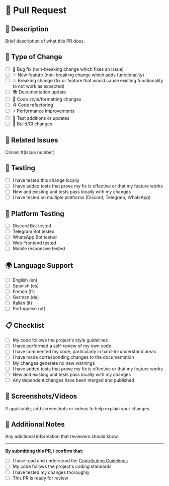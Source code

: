 # 🚀 Pull Request

## 📝 Description
Brief description of what this PR does.

## 🎯 Type of Change
- [ ] 🐛 Bug fix (non-breaking change which fixes an issue)
- [ ] ✨ New feature (non-breaking change which adds functionality)
- [ ] 💥 Breaking change (fix or feature that would cause existing functionality to not work as expected)
- [ ] 📚 Documentation update
- [ ] 🎨 Code style/formatting changes
- [ ] ♻️ Code refactoring
- [ ] ⚡ Performance improvements
- [ ] 🧪 Test additions or updates
- [ ] 🔧 Build/CI changes

## 🔗 Related Issues
Closes #(issue number)

## 🧪 Testing
- [ ] I have tested this change locally
- [ ] I have added tests that prove my fix is effective or that my feature works
- [ ] New and existing unit tests pass locally with my changes
- [ ] I have tested on multiple platforms (Discord, Telegram, WhatsApp)

## 📱 Platform Testing
- [ ] Discord Bot tested
- [ ] Telegram Bot tested  
- [ ] WhatsApp Bot tested
- [ ] Web Frontend tested
- [ ] Mobile responsive tested

## 🌍 Language Support
- [ ] English (en)
- [ ] Spanish (es)
- [ ] French (fr)
- [ ] German (de)
- [ ] Italian (it)
- [ ] Portuguese (pt)

## 📋 Checklist
- [ ] My code follows the project's style guidelines
- [ ] I have performed a self-review of my own code
- [ ] I have commented my code, particularly in hard-to-understand areas
- [ ] I have made corresponding changes to the documentation
- [ ] My changes generate no new warnings
- [ ] I have added tests that prove my fix is effective or that my feature works
- [ ] New and existing unit tests pass locally with my changes
- [ ] Any dependent changes have been merged and published

## 🎨 Screenshots/Videos
If applicable, add screenshots or videos to help explain your changes.

## 📝 Additional Notes
Any additional information that reviewers should know.

---

**By submitting this PR, I confirm that:**
- [ ] I have read and understood the [Contributing Guidelines](CONTRIBUTING.md)
- [ ] My code follows the project's coding standards
- [ ] I have tested my changes thoroughly
- [ ] This PR is ready for review
